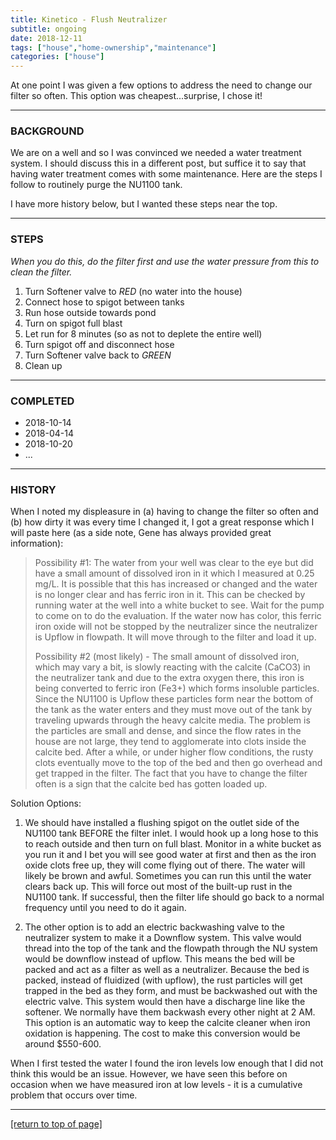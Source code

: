 ```yaml
---
title: Kinetico - Flush Neutralizer
subtitle: ongoing
date: 2018-12-11
tags: ["house","home-ownership","maintenance"]
categories: ["house"]
---
```


At one point I was given a few options to address the need to change our filter
so often.  This option was cheapest...surprise, I chose it!<!--more-->

---

### BACKGROUND

We are on a well and so I was convinced we needed a water treatment system.  I
should discuss this in a different post, but suffice it to say that having water
treatment comes with some maintenance.  Here are the steps I follow to routinely
purge the NU1100 tank.

I have more history below, but I wanted these steps near the top.

---

### STEPS

*When you do this, do the filter first and use the water pressure from this to
clean the filter.*

1. Turn Softener valve to *RED* (no water into the house)
2. Connect hose to spigot between tanks
3. Run hose outside towards pond
4. Turn on spigot full blast
5. Let run for 8 minutes (so as not to deplete the entire well)
6. Turn spigot off and disconnect hose
7. Turn Softener valve back to *GREEN*
8. Clean up

---

### COMPLETED

* 2018-10-14
* 2018-04-14
* 2018-10-20
* ...

---

### HISTORY

When I noted my displeasure in (a) having to change the filter so often and (b)
how dirty it was every time I changed it, I got a great response which I will
paste here (as a side note, Gene has always provided great information):

> Possibility #1:  The water from your well was clear to the eye but did have a small amount of dissolved iron in it which I measured at 0.25 mg/L.  It is possible that this has increased or changed and the water is no longer clear and has ferric iron in it.  This can be checked by running water at the well into a white bucket to see.  Wait for the pump to come on to do the evaluation.  If the water now has color, this ferric iron oxide will not be stopped by the neutralizer since the neutralizer is Upflow in flowpath.  It will move through to the filter and load it up.
>
> Possibility #2 (most likely) - The small amount of dissolved iron, which may vary a bit, is slowly reacting with the calcite (CaCO3) in the neutralizer tank and due to the extra oxygen there, this iron is being converted to ferric iron (Fe3+) which forms insoluble particles.  Since the NU1100 is Upflow these particles form near the bottom of the tank as the water enters and they must move out of the tank by traveling upwards through the heavy calcite media.  The problem is the particles are small and dense, and since the flow rates in the house are not large, they tend to agglomerate into clots inside the calcite bed.  After a while, or under higher flow conditions, the rusty clots eventually move to the top of the bed and then go overhead and get trapped in the filter.  The fact that you have to change the filter often is a sign that the calcite bed has gotten loaded up.
  
  Solution Options:
  
  1. We should have installed a flushing spigot on the outlet side of the NU1100 tank BEFORE the filter inlet.  I would hook up a long hose to this to reach outside and then turn on full blast.  Monitor in a white bucket as you run it and I bet you will see good water at first and then as the iron oxide clots free up, they will come flying out of there.  The water will likely be brown and awful.  Sometimes you can run this until the water clears back up.  This will force out most of the built-up rust in the NU1100 tank.  If successful, then the filter life should go back to a normal frequency until you need to do it again.
  
  2. The other option is to add an electric backwashing valve to the neutralizer system to make it a Downflow system.  This valve would thread into the top of the tank and the flowpath through the NU system would be downflow instead of upflow.  This means the bed will be packed and act as a filter as well as a neutralizer.  Because the bed is packed, instead of fluidized (with upflow), the rust particles will get trapped in the bed as they form, and must be backwashed out with the electric valve.  This system would then have a discharge line like the softener.  We normally have them backwash every other night at 2 AM.  This option is an automatic way to keep the calcite cleaner when iron oxidation is happening. The cost to make this conversion would be around $550-600. 
  
  When I first tested the water I found the iron levels low enough that I did not think this would be an issue.  However, we have seen this before on occasion when we have measured iron at low levels - it is a cumulative problem that occurs over time.

---

[[return to top of page]](#main-navbar)
